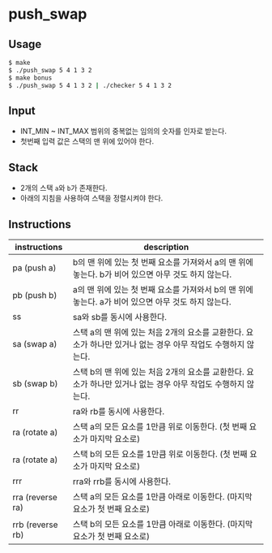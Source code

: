 # push_swap

## Usage
```sh
$ make
$ ./push_swap 5 4 1 3 2
$ make bonus
$ ./push_swap 5 4 1 3 2 | ./checker 5 4 1 3 2
```

## Input
- INT_MIN ~ INT_MAX 범위의 중복없는 임의의 숫자를 인자로 받는다.
- 첫번째 입력 값은 스택의 맨 위에 있어야 한다.

## Stack
- 2개의 스택 `a`와 `b`가 존재한다.
- 아래의 지침을 사용하여 스택을 정렬시켜야 한다.

## Instructions
instructions | description
---|---
pa (push a) | b의 맨 위에 있는 첫 번째 요소를 가져와서 a의 맨 위에 놓는다. b가 비어 있으면 아무 것도 하지 않는다.
pb (push b) | a의 맨 위에 있는 첫 번째 요소를 가져와서 b의 맨 위에 놓는다. a가 비어 있으면 아무 것도 하지 않는다.
ss | sa와 sb를 동시에 사용한다.
sa (swap a) | 스택 a의 맨 위에 있는 처음 2개의 요소를 교환한다. 요소가 하나만 있거나 없는 경우 아무 작업도 수행하지 않는다.
sb (swap b) | 스택 b의 맨 위에 있는 처음 2개의 요소를 교환한다. 요소가 하나만 있거나 없는 경우 아무 작업도 수행하지 않는다.
rr | ra와 rb를 동시에 사용한다.
ra (rotate a) | 스택 a의 모든 요소를 1만큼 위로 이동한다. (첫 번째 요소가 마지막 요소로)
ra (rotate a) | 스택 b의 모든 요소를 1만큼 위로 이동한다. (첫 번째 요소가 마지막 요소로)
rrr | rra와 rrb를 동시에 사용한다.
rra (reverse ra) | 스택 a의 모든 요소를 1만큼 아래로 이동한다. (마지막 요소가 첫 번째 요소로)
rrb (reverse rb) | 스택 b의 모든 요소를 1만큼 아래로 이동한다. (마지막 요소가 첫 번째 요소로)
